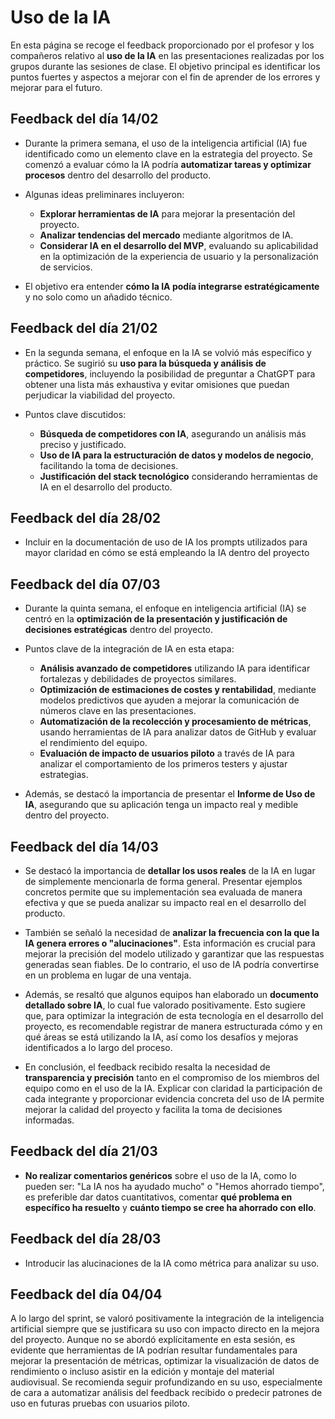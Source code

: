 # Uso de la IA

En esta página se recoge el feedback proporcionado por el profesor y los compañeros relativo al **uso de la IA** en las presentaciones realizadas por los grupos durante las sesiones de clase. El objetivo principal es identificar los puntos fuertes y aspectos a mejorar con el fin de aprender de los errores y mejorar para el futuro.

## Feedback del día 14/02
- Durante la primera semana, el uso de la inteligencia artificial (IA) fue identificado como un elemento clave en la estrategia del proyecto. Se comenzó a evaluar cómo la IA podría **automatizar tareas y optimizar procesos** dentro del desarrollo del producto.  

- Algunas ideas preliminares incluyeron:  
    - **Explorar herramientas de IA** para mejorar la presentación del proyecto.  
    - **Analizar tendencias del mercado** mediante algoritmos de IA.  
    - **Considerar IA en el desarrollo del MVP**, evaluando su aplicabilidad en la optimización de la experiencia de usuario y la personalización de servicios.  

- El objetivo era entender **cómo la IA podía integrarse estratégicamente** y no solo como un añadido técnico.  

## Feedback del día 21/02
- En la segunda semana, el enfoque en la IA se volvió más específico y práctico. Se sugirió su **uso para la búsqueda y análisis de competidores**, incluyendo la posibilidad de preguntar a ChatGPT para obtener una lista más exhaustiva y evitar omisiones que puedan perjudicar la viabilidad del proyecto.  

- Puntos clave discutidos:  
    - **Búsqueda de competidores con IA**, asegurando un análisis más preciso y justificado.  
    - **Uso de IA para la estructuración de datos y modelos de negocio**, facilitando la toma de decisiones.  
    - **Justificación del stack tecnológico** considerando herramientas de IA en el desarrollo del producto.

## Feedback del día 28/02
- Incluir en la documentación de uso de IA los prompts utilizados para mayor claridad en cómo se está empleando la IA dentro del proyecto

## Feedback del día 07/03
- Durante la quinta semana, el enfoque en inteligencia artificial (IA) se centró en la **optimización de la presentación y justificación de decisiones estratégicas** dentro del proyecto.  

- Puntos clave de la integración de IA en esta etapa:  
    - **Análisis avanzado de competidores** utilizando IA para identificar fortalezas y debilidades de proyectos similares.  
    - **Optimización de estimaciones de costes y rentabilidad**, mediante modelos predictivos que ayuden a mejorar la comunicación de números clave en las presentaciones.  
    - **Automatización de la recolección y procesamiento de métricas**, usando herramientas de IA para analizar datos de GitHub y evaluar el rendimiento del equipo.  
    - **Evaluación de impacto de usuarios piloto** a través de IA para analizar el comportamiento de los primeros testers y ajustar estrategias.  

- Además, se destacó la importancia de presentar el **Informe de Uso de IA**, asegurando que su aplicación tenga un impacto real y medible dentro del proyecto.  

## Feedback del día 14/03
- Se destacó la importancia de **detallar los usos reales** de la IA en lugar de simplemente mencionarla de forma general. Presentar ejemplos concretos permite que su implementación sea evaluada de manera efectiva y que se pueda analizar su impacto real en el desarrollo del producto.

- También se señaló la necesidad de **analizar la frecuencia con la que la IA genera errores o "alucinaciones"**. Esta información es crucial para mejorar la precisión del modelo utilizado y garantizar que las respuestas generadas sean fiables. De lo contrario, el uso de IA podría convertirse en un problema en lugar de una ventaja.

- Además, se resaltó que algunos equipos han elaborado un **documento detallado sobre IA**, lo cual fue valorado positivamente. Esto sugiere que, para optimizar la integración de esta tecnología en el desarrollo del proyecto, es recomendable registrar de manera estructurada cómo y en qué áreas se está utilizando la IA, así como los desafíos y mejoras identificados a lo largo del proceso.

- En conclusión, el feedback recibido resalta la necesidad de **transparencia y precisión** tanto en el compromiso de los miembros del equipo como en el uso de la IA. Explicar con claridad la participación de cada integrante y proporcionar evidencia concreta del uso de IA permite mejorar la calidad del proyecto y facilita la toma de decisiones informadas.

## Feedback del día 21/03
- **No realizar comentarios genéricos** sobre el uso de la IA, como lo pueden ser: "La IA nos ha ayudado mucho" o "Hemos ahorrado tiempo", es preferible dar datos cuantitativos, comentar **qué problema en específico ha resuelto** y **cuánto tiempo se cree ha ahorrado con ello**.

## Feedback del día 28/03
- Introducir las alucinaciones de la IA como métrica para analizar su uso.


## Feedback del día 04/04
A lo largo del sprint, se valoró positivamente la integración de la inteligencia artificial siempre que se justificara su uso con impacto directo en la mejora del proyecto. Aunque no se abordó explícitamente en esta sesión, es evidente que herramientas de IA podrían resultar fundamentales para mejorar la presentación de métricas, optimizar la visualización de datos de rendimiento o incluso asistir en la edición y montaje del material audiovisual. Se recomienda seguir profundizando en su uso, especialmente de cara a automatizar análisis del feedback recibido o predecir patrones de uso en futuras pruebas con usuarios piloto.
